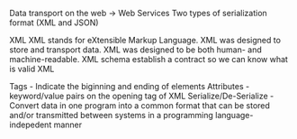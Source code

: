 Data transport on the web -> Web Services
Two types of serialization format (XML and JSON)

XML
XML stands for eXtensible Markup Language.
XML was designed to store and transport data.
XML was designed to be both human- and machine-readable.
XML schema establish a contract so we can know what is valid XML

Tags - Indicate the biginning and ending of elements
Attributes - keyword/value pairs on the opening tag of XML
Serialize/De-Serialize - Convert data in one program into a common format that can be stored and/or transmitted between systems in a programming language-indepedent manner
